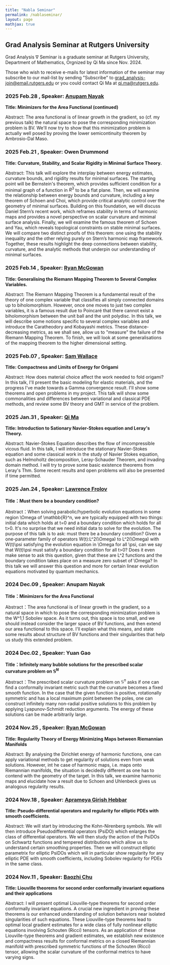 ```yaml
---
title: "Nabla Seminar"
permalink: /nablaseminar/
layout: page
mathjax: true
---
```


## Grad Analysis Seminar at Rutgers University

Grad Analysis $\nabla$ Seminar is a graduate seminar at Rutgers University, Department of Mathematics, Orgnized by Qi Ma since Nov. 2024.

Those who wish to receive e-mails for latest information of the seminar may subscribe to our mail-list by sending "Subscribe" 
to <grad_analysis-join@email.rutgers.edu> or you could contact Qi Ma at <qi.ma@rutgers.edu>.

### 2025 Feb.28 , Speaker: [Anupam Nayak](https://math.rutgers.edu/people/department-directory/detail/344-department-directory/2176-nayak-anupam)

**Title: Minimizers for the Area Functional (continued)**

Abstract: The area functional is of linear growth in the gradient, so (cf. my previous talk) the natural space to pose the corresponding minimization problem is BV. We'll now try to show that this minimization problem is actually well posed by proving the lower semicontinuity theorem by Ambrosio-Dal Maso.

### 2025 Feb.21 , Speaker: Owen Drummond

**Title: Curvature, Stability, and Scalar Rigidity in Minimal Surface Theory.**

Abstract: This talk will explore the interplay between energy estimates, curvature bounds, and rigidity results for minimal surfaces. The starting point will be Bernstein's theorem, which provides sufficient condition for a minimal graph of a function in $R^3$ to be a flat plane. Then, we will examine the relationship between energy bounds and curvature, including a key theorem of Schoen and Choi, which provide critical analytic control over the geometry of minimal surfaces. Building on this foundation, we will discuss Daniel Stern’s recent work, which reframes stability in terms of harmonic maps and provides a novel perspective on scalar curvature and minimal surface analysis. Finally, we will examine the famous theorem of Schoen and Yau, which reveals topological constraints on stable minimal surfaces. We will compare two distinct proofs of this theorem: one using the stability inequality and the other relying purely on Stern’s harmonic map framework. Together, these results highlight the deep connections between stability, curvature, and the analytic methods that underpin our understanding of minimal surfaces.

### 2025 Feb.14 , Speaker: [Ryan McGowan](https://sites.google.com/view/ryanmcgowan/home)

**Title: Generalising the Riemann Mapping Theorem to Several Complex Variables.**

Abstract: The Riemann Mapping Theorem is a fundamental result of the theory of one complex variable that classifies all simply connected domains up to biholomorphism. However, once one moves to just two complex variables, it is a famous result due to Poincaré that there cannot exist a biholomorphism between the unit ball and the unit polydisc. In this talk, we will describe some notions specific to several complex variables and introduce the Caratheodory and Kobayashi metrics. These distance-decreasing metrics, as we shall see, allow us to "measure" the failure of the Riemann Mapping Theorem. To finish, we will look at some generalisations of the mapping theorem to the higher dimensional setting.

### 2025 Feb.07 , Speaker: [Sam Wallace](https://sites.math.rutgers.edu/~stw77/)

**Title: Compactness and Limits of Energy for Origami**

Abstract: How does material choice affect the work needed to fold origami? In this talk, I'll present the basic modeling for elastic materials, and the progress I've made towards a Gamma convergence result. I'll show some theorems and open problems in my project. This talk will show some commonalities and differences between variational and classical PDE methods, and review some BV theory and GMT in service of the problem.

### 2025 Jan.31 , Speaker: [Qi Ma](https://maqi-math.github.io/)

**Title: Introduction to Sationary Navier-Stokes equation and Leray's Theory.**

Abstract: Navier-Stokes Equation describes the flow of imcompressible vicous fluid. In this talk, I will introduce the stationary Navier-Stokes equation and some classical work in the study of Navier Stokes equation, such as Helmoholtz decomposition, Leray-Schauder Theorem, and invading domain method. I will try to prove some basic existence theorems from Leray's Thm. Some recent results and open problems will also be presented if time permitted.


### 2025 Jan.24 , Speaker: [Lawrence Frolov](https://sites.math.rutgers.edu/~laf230/)

**Title：Must there be a boundary condition?**

Abstract：When solving parabolic/hyperbolic evolution equations in some region \Omega of \mathbb{R}^n, we are typically equipped with two things: initial data which holds at t=0 and a boundary condition which holds for all t>0. It's no surprise that we need initial data to solve for the evolution. The purpose of this talk is to ask: must there be a boundary condition? Given a one-parameter family of operators W(t):L^2(\Omega) to L^2(\Omega) with W(t)\psi satisfying the evolution equation in \Omega for all \psi, can we say that W(t)\psi must satisfy a boundary condition for all t>0? Does it even make sense to ask this question, given that these are L^2 functions and the boundary condition takes place on a measure zero subset of \Omega? In this talk we will answer this question and more for certain linear evolution equations motivated by quantum mechanics.

### 2024 Dec.09 , Speaker: Anupam Nayak

**Title：Minimizers for the Area Functional**

Abstract：The area functional is of linear growth in the gradient, so a natural space in which to pose the corresponding minimization problem is the W^1,1 Sobolev space. As it turns out, this space is too small, and we should instead consider the larger space of BV functions, and then extend our area functional to this space. I'll explain what this means, and state some results about structure of BV functions and their singularities that help us study this extended problem.

### 2024 Dec.02 , Speaker: Yuan Gao

**Title：Infinitely many bubble solutions for the prescribed scalar curvature problem on $\mathbb{S}^N$**

Abstract：The prescribed scalar curvature problem on $\mathbb{S}^n$  asks if one can find a conformally invariant metric such that the curvature becomes a fixed smooth function. In the case that the given function is positive, rotationally symmetric and has a local maximum point between the poles, one can construct infinitely many non-radial positive solutions to this problem by applying Lyapunov-Schmidt reduction arguments. The energy of these solutions can be made arbitrarily large.


### 2024 Nov.25 , Speaker: [Ryan McGowan](https://sites.google.com/view/ryanmcgowan/home)

**Title: Regularity Theory of Energy Minimizing Maps between Riemannian Manifolds**

Abstract: By analysing the Dirichlet energy of harmonic functions, one can apply variational methods to get regularity of solutions even from weak solutions. However, int he case of harmonic maps, i.e. maps onto Riemannian manifolds, the situation is decidedly different as one has to contend with the geometry of the target. In this talk, we examine harmonic maps and elucidate how a result due to Schoen and Uhlenbeck gives us analogous regularity results.

### 2024 Nov.18 , Speaker: **[Aprameya Girish Hebbar](https://sites.google.com/view/gh-aprameya/)**
**Title: Pseudo-differential operators and regularity for elliptic PDEs with smooth coefficients.**

Abstract: We will start by introducing the Kohn-Nirenberg symbols. 
We will then introduce Pseudodifferential operators (PsiDO) which enlarges the class of differential operators. We will then study the action of the PsiDOs on Schwartz functions and tempered distributions which allow us to understand certain smoothing properties. Then we will construct elliptic parametrix for elliptic PsiDOs which will in particular show regularity for any elliptic PDE with smooth coefficients, including Sobolev regularity for PDEs in the same class.


### 2024 Nov.11 , Speaker: **[Baozhi Chu](https://sites.google.com/view/baozhi)**
  
    
  **Title: Liouville theorems for second order conformally invariant equations and their applications** 

  Abstract: I will present optimal Liouville-type theorems for second order conformally invariant equations. A crucial new ingredient in proving these theorems is our enhanced understanding of solution behaviors near isolated singularities of such equations. These Liouville-type theorems lead to optimal local gradient estimates for a wide class of fully nonlinear elliptic equations involving Schouten (Ricci) tensors. As an application of these Liouville-type theorems  and gradient estimates, we establish new existence and compactness results for conformal metrics on a closed Riemannian manifold with prescribed symmetric functions of the Schouten (Ricci) tensor, allowing the scalar curvature of the conformal metrics to have varying signs. 

